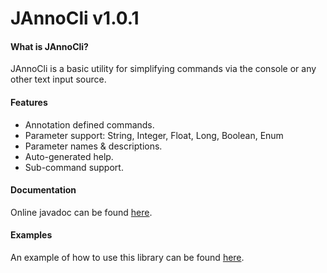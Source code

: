 # JAnnoCli v1.0.1

#### What is JAnnoCli?
JAnnoCli is a basic utility for simplifying commands via the console or any other text input source.
 
#### Features
- Annotation defined commands.
- Parameter support: String, Integer, Float, Long, Boolean, Enum
- Parameter names & descriptions.
- Auto-generated help.
- Sub-command support.

#### Documentation
Online javadoc can be found [here](https://maxstupo.github.io/JAnnoCli/).

#### Examples
An example of how to use this library can be found [here](https://github.com/Maxstupo/JAnnoCli/tree/master/src/example/com/github/maxstupo/jannocli).